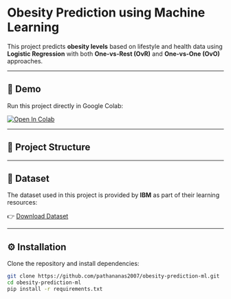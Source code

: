# Obesity Prediction using Machine Learning

This project predicts **obesity levels** based on lifestyle and health data using **Logistic Regression** with both **One-vs-Rest (OvR)** and **One-vs-One (OvO)** approaches.

---

## 📌 Demo

Run this project directly in Google Colab:

[![Open In Colab](https://colab.research.google.com/assets/colab-badge.svg)](https://colab.research.google.com/github/pathananas2007/obesity-prediction-ml/blob/main/model.ipynb)

---

## 📂 Project Structure


---

## 📂 Dataset

The dataset used in this project is provided by **IBM** as part of their learning resources:  

👉 [Download Dataset](https://cf-courses-data.s3.us.cloud-object-storage.appdomain.cloud/GkDzb7bWrtvGXdPOfk6CIg/Obesity-level-prediction-dataset.csv)

---

## ⚙️ Installation

Clone the repository and install dependencies:

```bash
git clone https://github.com/pathananas2007/obesity-prediction-ml.git
cd obesity-prediction-ml
pip install -r requirements.txt
